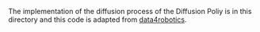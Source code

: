 The implementation of the diffusion process of the Diffusion Poliy is in this directory and this code is adapted from [data4robotics](https://github.com/SudeepDasari/data4robotics/tree/main/data4robotics).
